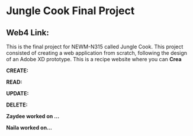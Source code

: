 # Jungle Cook Final Project

## Web4 Link:

This is the final project for NEWM-N315 called Jungle Cook. This project consisted of creating a web application from scratch, following the design of an Adobe XD prototype. This is a recipe website where you can <strong>Crea

CREATE:

READ:

UPDATE:

DELETE:

Zaydee worked on ...

Naila worked on...
